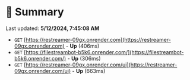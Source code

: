 # 📖 Summary
Last updated: **5/12/2024, 7:45:08 AM**

- `GET` [https://restreamer-09gx.onrender.com](https://restreamer-09gx.onrender.com) - **Up** (406ms)
- `GET` [https://filestreambot-b5k6.onrender.com/](https://filestreambot-b5k6.onrender.com/) - **Up** (306ms)
- `GET` [https://restreamer-09gx.onrender.com/ui](https://restreamer-09gx.onrender.com/ui) - **Up** (663ms)

